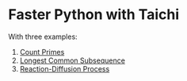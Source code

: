 # Faster Python with Taichi

With three examples:
1. [Count Primes](https://github.com/taichi-dev/faster-python-with-taichi/blob/main/count_primes.py)
2. [Longest Common Subsequence](https://github.com/taichi-dev/faster-python-with-taichi/blob/main/lcs.py)
3. [Reaction-Diffusion Process](https://github.com/taichi-dev/faster-python-with-taichi/blob/main/reaction_diffusion_taichi.py)
